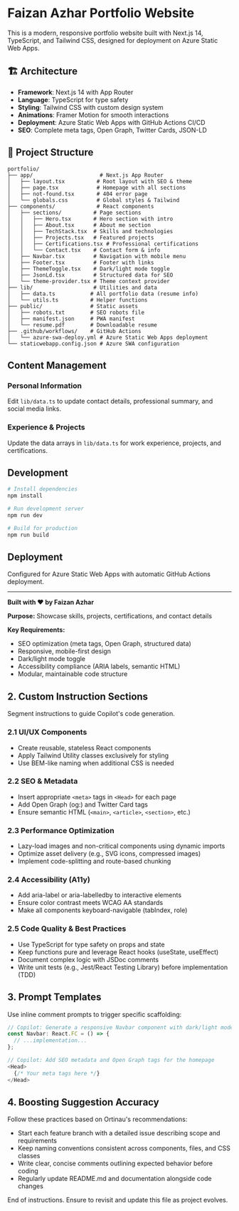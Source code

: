 # Faizan Azhar Portfolio Website

This is a modern, responsive portfolio website built with Next.js 14, TypeScript, and Tailwind CSS, designed for deployment on Azure Static Web Apps.

## 🏗️ Architecture

- **Framework**: Next.js 14 with App Router
- **Language**: TypeScript for type safety
- **Styling**: Tailwind CSS with custom design system
- **Animations**: Framer Motion for smooth interactions
- **Deployment**: Azure Static Web Apps with GitHub Actions CI/CD
- **SEO**: Complete meta tags, Open Graph, Twitter Cards, JSON-LD

## 📁 Project Structure

```
portfolio/
├── app/                     # Next.js App Router
│   ├── layout.tsx          # Root layout with SEO & theme
│   ├── page.tsx            # Homepage with all sections
│   ├── not-found.tsx       # 404 error page
│   └── globals.css         # Global styles & Tailwind
├── components/             # React components
│   ├── sections/          # Page sections
│   │   ├── Hero.tsx       # Hero section with intro
│   │   ├── About.tsx      # About me section
│   │   ├── TechStack.tsx  # Skills and technologies
│   │   ├── Projects.tsx   # Featured projects
│   │   ├── Certifications.tsx # Professional certifications
│   │   └── Contact.tsx    # Contact form & info
│   ├── Navbar.tsx         # Navigation with mobile menu
│   ├── Footer.tsx         # Footer with links
│   ├── ThemeToggle.tsx    # Dark/light mode toggle
│   ├── JsonLd.tsx         # Structured data for SEO
│   └── theme-provider.tsx # Theme context provider
├── lib/                   # Utilities and data
│   ├── data.ts           # All portfolio data (resume info)
│   └── utils.ts          # Helper functions
├── public/               # Static assets
│   ├── robots.txt        # SEO robots file
│   ├── manifest.json     # PWA manifest
│   └── resume.pdf        # Downloadable resume
├── .github/workflows/    # GitHub Actions
│   └── azure-swa-deploy.yml # Azure Static Web Apps deployment
└── staticwebapp.config.json # Azure SWA configuration
```

## Content Management

### Personal Information
Edit `lib/data.ts` to update contact details, professional summary, and social media links.

### Experience & Projects
Update the data arrays in `lib/data.ts` for work experience, projects, and certifications.

## Development

```bash
# Install dependencies
npm install

# Run development server
npm run dev

# Build for production
npm run build
```

## Deployment

Configured for Azure Static Web Apps with automatic GitHub Actions deployment.

---

**Built with ❤️ by Faizan Azhar**

**Purpose:** Showcase skills, projects, certifications, and contact details

**Key Requirements:**
- SEO optimization (meta tags, Open Graph, structured data)
- Responsive, mobile-first design
- Dark/light mode toggle
- Accessibility compliance (ARIA labels, semantic HTML)
- Modular, maintainable code structure

## 2. Custom Instruction Sections

Segment instructions to guide Copilot's code generation.

### 2.1 UI/UX Components
- Create reusable, stateless React components
- Apply Tailwind Utility classes exclusively for styling
- Use BEM-like naming when additional CSS is needed

### 2.2 SEO & Metadata
- Insert appropriate `<meta>` tags in `<Head>` for each page
- Add Open Graph (og:) and Twitter Card tags
- Ensure semantic HTML (`<main>`, `<article>`, `<section>`, etc.)

### 2.3 Performance Optimization
- Lazy-load images and non-critical components using dynamic imports
- Optimize asset delivery (e.g., SVG icons, compressed images)
- Implement code-splitting and route-based chunking

### 2.4 Accessibility (A11y)
- Add aria-label or aria-labelledby to interactive elements
- Ensure color contrast meets WCAG AA standards
- Make all components keyboard-navigable (tabIndex, role)

### 2.5 Code Quality & Best Practices
- Use TypeScript for type safety on props and state
- Keep functions pure and leverage React hooks (useState, useEffect)
- Document complex logic with JSDoc comments
- Write unit tests (e.g., Jest/React Testing Library) before implementation (TDD)

## 3. Prompt Templates

Use inline comment prompts to trigger specific scaffolding:

```typescript
// Copilot: Generate a responsive Navbar component with dark/light mode toggle
const Navbar: React.FC = () => {
  // ...implementation...
};

// Copilot: Add SEO metadata and Open Graph tags for the homepage
<Head>
  {/* Your meta tags here */}
</Head>
```

## 4. Boosting Suggestion Accuracy

Follow these practices based on Ortinau's recommendations:
- Start each feature branch with a detailed issue describing scope and requirements
- Keep naming conventions consistent across components, files, and CSS classes
- Write clear, concise comments outlining expected behavior before coding
- Regularly update README.md and documentation alongside code changes

End of instructions. Ensure to revisit and update this file as project evolves.
